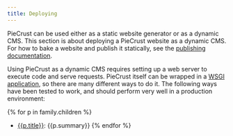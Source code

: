 ```yaml
---
title: Deploying
---
```


PieCrust can be used either as a static website generator or as a dynamic CMS.
This section is about deploying a PieCrust website as a dynamic CMS. For how to
bake a website and publish it statically, see the [publishing
documentation][publish].

Using PieCrust as a dynamic CMS requires setting up a web server to execute code
and serve requests. PieCrust itself can be wrapped in a [WSGI
application][wsgi], so there are many different ways to do it. The following
ways have been tested to work, and should perform very well in a production
environment:

{% for p in family.children %}
* [{{p.title}}]({{p.url}}): {{p.summary}}
{% endfor %}

[publish]: {{docurl('publishing')}}
[wsgi]: https://en.wikipedia.org/wiki/Web_Server_Gateway_Interface

